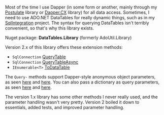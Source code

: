 Most of the time I use Dapper (in some form or another, mainly through my [Postulate](https://github.com/adamosoftware/Postulate) library or [Dapper.CX](https://github.com/adamosoftware/Dapper.CX) library) for all data access. Sometimes, I need to use ADO.NET DataTables for really dynamic things, such as in my [SqlIntegration](https://github.com/adamosoftware/SqlIntegration) project. The syntax for querying DataTables isn't terribly convenient, so that's why this library exists.

Nuget package: **DataTables.Library** (formerly AdoUtil.Library)

Version 2.x of this library offers these extension methods:

- `SqlConnection` [QueryTable](https://github.com/adamosoftware/DataTables.Library/blob/master/DataTables.Library/SqlConnectionExtensions.cs#L11) 
- `SqlConnection` [QueryTableAsync](https://github.com/adamosoftware/DataTables.Library/blob/master/DataTables.Library/SqlConnectionExtensions.cs#L24)
- `IEnumerable<T>` [ToDataTable](https://github.com/adamosoftware/DataTables.Library/blob/master/DataTables.Library/IEnumerableExtensions.cs#L13)

The `Query-` methods support Dapper-style anonymous object parameters, as seen [here](https://github.com/adamosoftware/AdoUtil/blob/master/Testing/QueryTableTests.cs#L29) and [here](https://github.com/adamosoftware/AdoUtil/blob/master/Testing/QueryTableTests.cs#L49). You can also pass a dictionary as query parameters, as seen [here](https://github.com/adamosoftware/AdoUtil/blob/master/Testing/QueryTableTests.cs#L59) and [here](https://github.com/adamosoftware/AdoUtil/blob/master/Testing/QueryTableTests.cs#L72).

The version 1.x library has some other methods I never really used, and the parameter handling wasn't very pretty. Version 2 boiled it down to essentials, added tests, and improved parameter handling.
